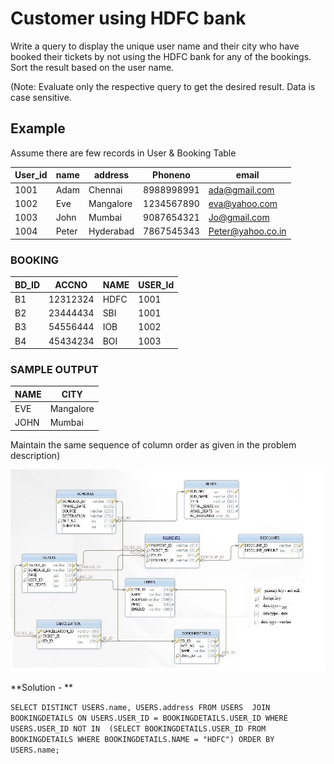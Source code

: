 # Customer using HDFC bank

Write a query to display the unique user name and their city who have booked their tickets by not using the HDFC bank for any of the bookings. Sort the result based on the user name.

(Note: Evaluate only the respective query to get the desired result. Data is case sensitive.

## Example

Assume there are few records in User & Booking Table

| User_id | name  | address   | Phoneno    | email           |
|---------|-------|-----------|------------|-----------------|
| 1001    | Adam  | Chennai   | 8988998991 | ada@gmail.com   |
| 1002    | Eve   | Mangalore | 1234567890 | eva@yahoo.com   |
| 1003    | John  | Mumbai    | 9087654321 | Jo@gmail.com    |
| 1004    | Peter | Hyderabad | 7867545343 | Peter@yahoo.co.in|

### BOOKING

| BD_ID | ACCNO    | NAME | USER_Id |
|-------|----------|------|---------|
| B1    | 12312324 | HDFC | 1001    |
| B2    | 23444434 | SBI  | 1001    |
| B3    | 54556444 | IOB  | 1002    |
| B4    | 45434234 | BOI  | 1003    |

### SAMPLE OUTPUT

| NAME | CITY      |
|------|-----------|
| EVE  | Mangalore |
| JOHN | Mumbai    |

Maintain the same sequence of column order as given in the problem description)

![Local Image](../images/BUSShema.JPG)

**Solution - **

`SELECT DISTINCT USERS.name, USERS.address FROM USERS 
JOIN BOOKINGDETAILS ON USERS.USER_ID = BOOKINGDETAILS.USER_ID
WHERE USERS.USER_ID NOT IN 
    (SELECT BOOKINGDETAILS.USER_ID FROM BOOKINGDETAILS
    WHERE BOOKINGDETAILS.NAME = "HDFC")
ORDER BY USERS.name;`